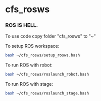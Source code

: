 # cfs_rosws
### ROS IS HELL.

To use code copy folder "cfs_rosws" to "~"

To setup ROS workspace:
```bash
bash ~/cfs_rosws/setup_rosws.bash
```
To run ROS with robot:
```bash
bash ~/cfs_rosws/roslaunch_robot.bash
```

To run ROS with stage:
```bash
bash ~/cfs_rosws/roslaunch_stage.bash
```
